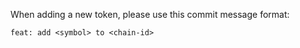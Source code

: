 When adding a new token, please use this commit message format:

```
feat: add <symbol> to <chain-id>
```
